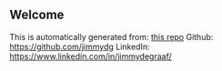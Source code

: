 ## Welcome
This is automatically generated from: [this repo](https://github.com/jimmydg/homepage)
Github: https://github.com/jimmydg
LinkedIn: https://www.linkedin.com/in/jimmydegraaf/
